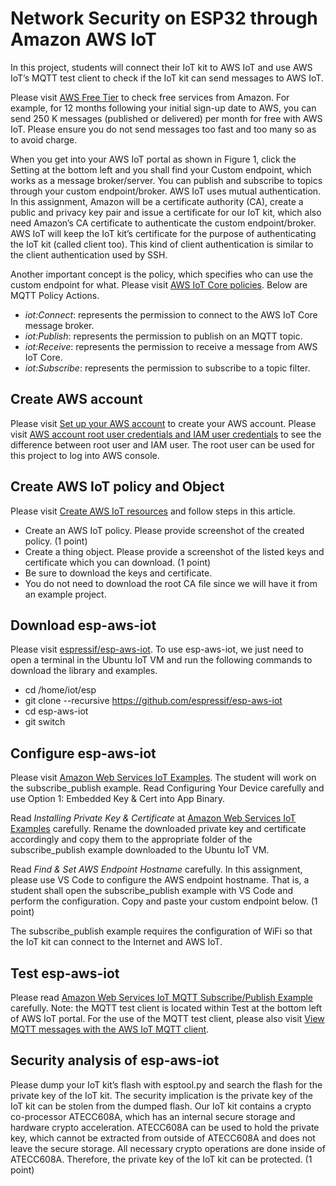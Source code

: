 # Network Security on ESP32 through Amazon AWS IoT

In this project, students will connect their IoT kit to AWS IoT and use AWS IoT’s MQTT test client to check if the IoT kit can send messages to AWS IoT.

Please visit [AWS Free Tier](https://aws.amazon.com/free/?all-free-tier.sort-by=item.additionalFields.SortRank&all-free-tier.sort-order=asc) to check free services from Amazon. For example, for 12 months following your initial sign-up date to AWS, you can send 250 K messages (published or delivered) per month for free with AWS IoT. Please ensure you do not send messages too fast and too many so as to avoid charge.

When you get into your AWS IoT portal as shown in Figure 1, click the Setting at the bottom left and you shall find your Custom endpoint, which works as a message broker/server. You can publish and subscribe to topics through your custom endpoint/broker. AWS IoT uses mutual authentication. In this assignment, Amazon will be a certificate authority (CA), create a public and privacy key pair and issue a certificate for our IoT kit, which also need Amazon’s CA certificate to authenticate the custom endpoint/broker. AWS IoT will keep the IoT kit’s certificate for the purpose of authenticating the IoT kit (called client too). This kind of client authentication is similar to the client authentication used by SSH.

Another important concept is the policy, which specifies who can use the custom endpoint for what. Please visit [AWS IoT Core policies](https://docs.aws.amazon.com/iot/latest/developerguide/iot-policies.html). Below are MQTT Policy Actions.
-	*iot:Connect*: represents the permission to connect to the AWS IoT Core message broker.
-	*iot:Publish*: represents the permission to publish on an MQTT topic.
-	*iot:Receive*: represents the permission to receive a message from AWS IoT Core.
-	*iot:Subscribe*: represents the permission to subscribe to a topic filter.

## Create AWS account
Please visit [Set up your AWS account](https://docs.aws.amazon.com/iot/latest/developerguide/setting-up.html) to create your AWS account. Please visit [AWS account root user credentials and IAM user credentials](https://docs.aws.amazon.com/general/latest/gr/root-vs-iam.html) to see the difference between root user and IAM user. The root user can be used for this project to log into AWS console. 

## Create AWS IoT policy and Object
Please visit [Create AWS IoT resources](https://docs.aws.amazon.com/iot/latest/developerguide/create-iot-resources.html) and follow steps in this article.
-	Create an AWS IoT policy. Please provide screenshot of the created policy. (1 point)
-	Create a thing object. Please provide a screenshot of the listed keys and certificate which you can download. (1 point)
  -	Be sure to download the keys and certificate.
  -	You do not need to download the root CA file since we will have it from an example project.

## Download esp-aws-iot
Please visit [espressif/esp-aws-iot](https://github.com/espressif/esp-aws-iot). To use esp-aws-iot, we just need to open a terminal in the Ubuntu IoT VM and run the following commands to download the library and examples. 
-	cd /home/iot/esp
-	git clone --recursive https://github.com/espressif/esp-aws-iot
- cd esp-aws-iot
- git switch 

## Configure esp-aws-iot
Please visit [Amazon Web Services IoT Examples](https://github.com/espressif/esp-aws-iot/tree/release/v3.1.x/examples). The student will work on the subscribe_publish example. Read Configuring Your Device carefully and use Option 1: Embedded Key & Cert into App Binary. 

Read *Installing Private Key & Certificate* at [Amazon Web Services IoT Examples](https://github.com/espressif/esp-aws-iot/tree/release/v3.1.x/examples) carefully. Rename the downloaded private key and certificate accordingly and copy them to the appropriate folder of the subscribe_publish example downloaded to the Ubuntu IoT VM. 

Read *Find & Set AWS Endpoint Hostname* carefully. In this assignment, please use VS Code to configure the AWS endpoint hostname. That is, a student shall open the subscribe_publish example with VS Code and perform the configuration. Copy and paste your custom endpoint below. (1 point)

The subscribe_publish example requires the configuration of WiFi so that the IoT kit can connect to the Internet and AWS IoT. 

## Test esp-aws-iot
Please read [Amazon Web Services IoT MQTT Subscribe/Publish Example](https://github.com/espressif/esp-aws-iot/tree/release/v3.1.x/examples/subscribe_publish) carefully. Note: the MQTT test client is located within Test at the bottom left of AWS IoT portal. For the use of the MQTT test client, please also visit [View MQTT messages with the AWS IoT MQTT client](https://docs.aws.amazon.com/iot/latest/developerguide/view-mqtt-messages.html). 

## Security analysis of esp-aws-iot
Please dump your IoT kit’s flash with esptool.py and search the flash for the private key of the IoT kit. The security implication is the private key of the IoT kit can be stolen from the dumped flash. Our IoT kit contains a crypto co-processor ATECC608A, which has an internal secure storage and hardware crypto acceleration. ATECC608A can be used to hold the private key, which cannot be extracted from outside of ATECC608A and does not leave the secure storage. All necessary crypto operations are done inside of ATECC608A. Therefore, the private key of the IoT kit can be protected. (1 point)

